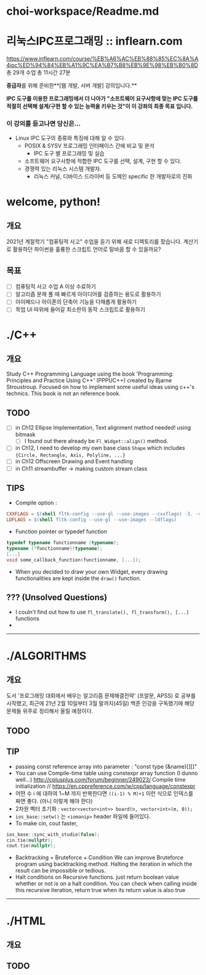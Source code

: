 # choi-workspace/Readme.md

# 리눅스IPC프로그래밍 :: inflearn.com
https://www.inflearn.com/course/%EB%A6%AC%EB%88%85%EC%8A%A4ipc%ED%94%84%EB%A1%9C%EA%B7%B8%EB%9E%98%EB%B0%8D
총 29개 수업˙총 11시간 27분

**중급자**를 위해 준비한**[웹 개발, 서버 개발] 강의입니다.**

**IPC 도구를 이용한 프로그래밍에서 더 나아가 "소프트웨어 요구사항에 맞는 IPC 도구를 적절히 선택해 설계/구현 할 수 있는 능력을 키우는 것"이 이 강좌의 최종 목표 입니다.**
### 이 강의를 듣고나면 당신은...

- Linux IPC 도구의 종류와 특징에 대해 알 수 있다.
    - POSIX & SYSV 프로그래밍 인터페이스 간에 비교 및 분석
        - IPC 도구 별 프로그래밍 및 실습
    - 소프트웨어 요구사항에 적합한 IPC 도구를 선택, 설계, 구현 할 수 있다.
    - 경쟁력 있는 리눅스 시스템 개발자.
        - 리눅스 커널, 디바이스 드라이버 등 도메인 specific 한 개발자로의 진화

# welcome, python!

## 개요

2021년 계절학기 "컴퓨팅적 사고" 수업을 듣기 위해 새로 디렉토리를 팠습니다.
계산기로 활용하던 파이썬을 훌륭한 스크립트 언어로 탈바꿈 할 수 있을까요?

## 목표

- [ ]  컴퓨팅적 사고 수업 A 이상 수료하기
- [ ]  알고리즘 문제 풀 때 빠르게 아이디어를 검증하는 용도로 활용하기
- [ ]  아이패드나 아이폰의 단축어 기능을 다채롭게 활용하기
- [ ]  목업 UI 따위에 들어갈 최소한의 동작 스크립트로 활용하기

# ./C++

## 개요

Study C++ Programming Language using the book 'Programming: Principles and Practice Using C++' (PPPUC++) created by Bjarne Stroustroup. Focused on how to implement some useful ideas using c++'s technics. This book is not an reference book.

## TODO

- [ ]  in Ch12 Ellipse Implementation, Text alignment method needed! using bitmask
    - [ ]  I found out there already be `Fl_Widget::align()` method.
- [ ]  in Ch12, I need to develop my own base class `Shape` which includes `{Circle, Rectangle, Axis, Polyline, ...}`
- [ ]  in Ch12 Offscreen Drawing and Event handling
- [ ]  in Ch11 streambuffer → making custom stream class

## TIPS

- Compile option :

```makefile
CXXFLAGS = $(shell fltk-config --use-gl --use-images --cxxflags) -I. -std=c++17 -Wall
LDFLAGS = $(shell fltk-config --use-gl --use-images --ldflags)
```

- Function pointer or typedef function

```cpp
typedef typename functionname (typename);
typename (*functionname)(typename);
[...]
void some_callback_function(functionname, [...]);
```

- When you decided to draw your own Widget, every drawing functionalities are kept inside the `draw()` function.

## ??? (Unsolved Questions)

- I couln't find out how to use `fl_translate(), fl_transform(), [...]` functions
-

---

# ./ALGORITHMS

## 개요

도서 '프로그래밍 대회에서 배우는 알고리즘 문제해결전략' (프알문, APSS) 로 공부를 시작했고, 최근에 21년 2월 10일부터 3월 말까지(45일) 백준 인강을 구독했기에 해당 문제들 위주로 정리해서 올릴 예정이다.

## TODO

## TIP
- passing const reference array into parameter : "const type (&name)[][]"
- You can use Compile-time table using constexpr array function (I dunno well...)  http://cplusplus.com/forum/beginner/249023/ 
	Compile time initialization   // https://en.cppreference.com/w/cpp/language/constexpr
- 어떤 수 i 에 대하여 1~M 까지 반복한다면 `((i-1) % M)+1` 이런 식으로 인덱스를 짜면 좋다. (아니 이렇게 해야 한다)
- 2차원 벡터 초기화 : `vector<vector<int>> board(n, vector<int>(m, 0)); `
- `ios_base::setw()` 는 `<iomanip>` header 파일에 들어있다.
- To make cin, cout faster,
```cpp
ios_base::sync_with_studio(false);
cin.tie(nullptr);
cout.tie(nullptr);
```
- Backtracking = Bruteforce + Condition
	We can improve Bruteforce program using backtracking method. Halting the iteration in which the result can be impossible or tedious. 
- Halt conditions on Recursive functions. just return boolean value whether or not is on a halt condition. You can check when calling inside this recursive iteration, return true when its return value is also true


---

# ./HTML

## 개요

## TODO

